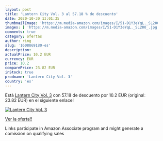 ```yaml
---
layout: post
title: 'Lantern City Vol. 3 al 57.18 % de descuento'
date: 2020-10-30 13:01:35
thumbnailImage: 'https://m.media-amazon.com/images/I/51-D1Y3eYqL._SL200_.jpg'
images: [ 'https://m.media-amazon.com/images/I/51-D1Y3eYqL._SL200_.jpg' ]
comments: true
category: ofertas
author: ring
slug: '1608869180-es'
description:
actualPrice: 10.2 EUR
currency: EUR
price: 10.2
comparePrice: 23.82 EUR
inStock: true
prodname: 'Lantern City Vol. 3'
country: 'es'
---
```


Está [Lantern City Vol. 3](https://www.amazon.es/dp/1608869180/?tag=tolees-21) con 57.18 de descuento por 10.2 EUR (original: 23.82 EUR) en el siguiente enlace!

[![Lantern City Vol. 3](https://m.media-amazon.com/images/I/51-D1Y3eYqL._SL200_.jpg)](https://www.amazon.es/dp/1608869180/?tag=tolees-21)

[Ver la oferta!!](https://www.amazon.es/dp/1608869180/?tag=tolees-21)

Links participate in Amazon Associate program and might generate a comission on qualifying sales


